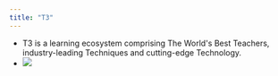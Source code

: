 ```yaml
---
title: "T3"
---
```


- T3 is a learning ecosystem comprising The World's Best Teachers, industry-leading Techniques and cutting-edge Technology.<span id='fwAUArl3z'/>
- ![](https://firebasestorage.googleapis.com/v0/b/firescript-577a2.appspot.com/o/imgs%2Fapp%2FLearn2020zettelkasten%2FDiFFUsqb0O?alt=media&token=e7ab3992-b148-4094-b210-fbbaa1769046)<span id='Eievniapn'/>
